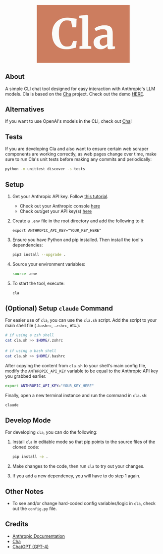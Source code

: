 <p align="center">
    <img width="300" src="./assets/logo.png">
</p>

## About

A simple CLI chat tool designed for easy interaction with Anthropic's LLM models. Cla is based on the [Cha](https://github.com/MehmetMHY/cha) project. Check out the demo [HERE](https://x.com/mehmet_mhy/status/1806670338908209352).

## Alternatives

If you want to use OpenAI's models in the CLI, check out [Cha](https://github.com/MehmetMHY/cha)!

## Tests

If you are developing Cla and also want to ensure certain web scraper components are working correctly, as web pages change over time, make sure to run Cla's unit tests before making any commits and periodically:

```bash
python -m unittest discover -s tests
```

## Setup

1. Get your Anthropic API key. Follow [this tutorial](https://docs.anthropic.com/en/docs/quickstart).
    - Check out your Anthropic console [here](https://docs.anthropic.com/en/docs/console.anthropic.com)
    - Check out/get your API key(s) [here](https://console.anthropic.com/settings/keys)

2. Create a `.env` file in the root directory and add the following to it:
    ```env
    export ANTHROPIC_API_KEY="YOUR_KEY_HERE"
    ```

3. Ensure you have Python and pip installed. Then install the tool's dependencies:
    ```bash
    pip3 install --upgrade .
    ```

4. Source your environment variables:
    ```bash
    source .env
    ```

5. To start the tool, execute:
    ```bash
    cla
    ```

## (Optional) Setup `claude` Command

For easier use of `cla`, you can use the `cla.sh` script. Add the script to your main shell file (`.bashrc`, `.zshrc`, etc.):

```bash
# if using a zsh shell
cat cla.sh >> $HOME/.zshrc

# if using a bash shell
cat cla.sh >> $HOME/.bashrc
```

After copying the content from `cla.sh` to your shell's main config file, modify the `ANTHROPIC_API_KEY` variable to be equal to the Anthropic API key you grabbed earlier.

```bash
export ANTHROPIC_API_KEY="YOUR_KEY_HERE"
```

Finally, open a new terminal instance and run the command in `cla.sh`:

```bash
claude
```

## Develop Mode

For developing `cla`, you can do the following:

1. Install `cla` in editable mode so that pip points to the source files of the cloned code:

    ```bash
    pip install -e .
    ```

2. Make changes to the code, then run `cla` to try out your changes.

3. If you add a new dependency, you will have to do step 1 again.

## Other Notes

- To see and/or change hard-coded config variables/logic in `cla`, check out the `config.py` file.

## Credits

- [Anthropic Documentation](https://docs.anthropic.com/)
- [Cha](https://github.com/MehmetMHY/cha)
- [ChatGPT (GPT-4)](https://chat.openai.com/)

